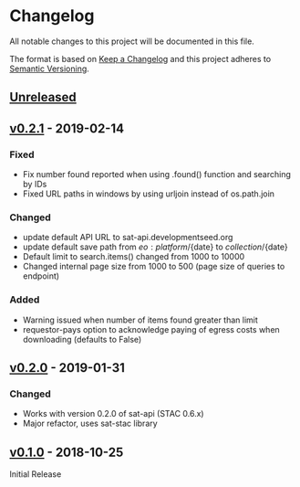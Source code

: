 # Changelog
All notable changes to this project will be documented in this file.

The format is based on [Keep a Changelog](http://keepachangelog.com/en/1.0.0/)
and this project adheres to [Semantic Versioning](http://semver.org/spec/v2.0.0.html).

## [Unreleased]


## [v0.2.1] - 2019-02-14

### Fixed
- Fix number found reported when using .found() function and searching by IDs
- Fixed URL paths in windows by using urljoin instead of os.path.join

### Changed
- update default API URL to sat-api.developmentseed.org
- update default save path from ${eo:platform}/${date} to ${collection}/${date}
- Default limit to search.items() changed from 1000 to 10000
- Changed internal page size from 1000 to 500 (page size of queries to endpoint)

### Added
- Warning issued when number of items found greater than limit
- requestor-pays option to acknowledge paying of egress costs when downloading (defaults to False)


## [v0.2.0] - 2019-01-31

### Changed
- Works with version 0.2.0 of sat-api (STAC 0.6.x)
- Major refactor, uses sat-stac library


## [v0.1.0] - 2018-10-25

Initial Release

[Unreleased]: https://github.com/sat-utils/sat-search/compare/master...develop
[v0.2.1]: https://github.com/sat-utils/sat-search/compare/0.2.0...v0.2.1
[v0.2.0]: https://github.com/sat-utils/sat-search/compare/0.1.0...v0.2.0
[v0.1.0]: https://github.com/sat-utils/sat-search/tree/0.1.0
